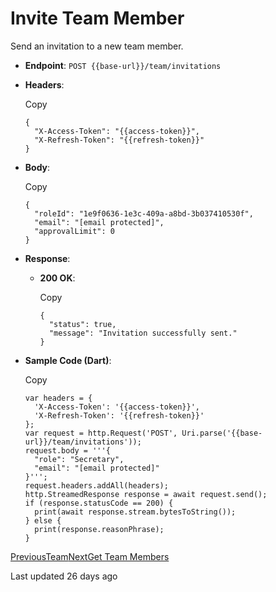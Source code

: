 # Invite Team Member

Send an invitation to a new team member.

*   **Endpoint**: `POST {{base-url}}/team/invitations`
    
*   **Headers**:
    
    Copy
    
    ```
    {
      "X-Access-Token": "{{access-token}}",
      "X-Refresh-Token": "{{refresh-token}}"
    }
    ```
    
*   **Body**:
    
    Copy
    
    ```
    {
      "roleId": "1e9f0636-1e3c-409a-a8bd-3b037410530f",
      "email": "[email protected]",
      "approvalLimit": 0
    }
    ```
    
*   **Response**:
    
    *   **200 OK**:
        
        Copy
        
        ```
        {
          "status": true,
          "message": "Invitation successfully sent."
        }
        ```
        
    
*   **Sample Code (Dart)**:
    
    Copy
    
    ```
    var headers = {
      'X-Access-Token': '{{access-token}}',
      'X-Refresh-Token': '{{refresh-token}}'
    };
    var request = http.Request('POST', Uri.parse('{{base-url}}/team/invitations'));
    request.body = '''{
      "role": "Secretary",
      "email": "[email protected]"
    }''';
    request.headers.addAll(headers);
    http.StreamedResponse response = await request.send();
    if (response.statusCode == 200) {
      print(await response.stream.bytesToString());
    } else {
      print(response.reasonPhrase);
    }
    ```
    

[PreviousTeam](/xpress-wallet-api/merchant/team)[NextGet Team Members](/xpress-wallet-api/merchant/team/get-team-members)

Last updated 26 days ago